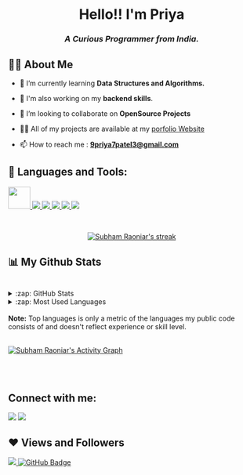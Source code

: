 
<h1 align="center">Hello!!  I'm Priya</h1>
<h3 align="center"><em>A Curious Programmer from India.</em></h3>

## 🙋‍♂️ About Me

- 🌱 I’m currently learning **Data Structures and Algorithms.**

- 🌱 I'm also working on my **backend skills**.

- 👯 I’m looking to collaborate on **OpenSource Projects**

- 👨‍💻 All of my projects are available at my <a href="https://priyapatel-07.github.io/portfolio/">porfolio Website</a>

- 📫 How to reach me : **9priya7patel3@gmail.com**

## 🚀 Languages and Tools:

<p align="left"> 
    <a href="https://devdocs.io/cpp/" target="_blank"> <img src="https://img.icons8.com/color/2x/c-plus-plus-logo.png" width="45px"/> </a>
    <a href="https://developer.mozilla.org/en-US/docs/Web/JavaScript" target="_blank"> <img src="https://img.icons8.com/color/48/000000/javascript.png"/> </a> 
    <a href="https://www.w3.org/html/" target="_blank"> <img src="https://img.icons8.com/color/48/000000/html-5.png"/> </a> 
    <a href="https://www.w3schools.com/css/" target="_blank"> <img src="https://img.icons8.com/color/48/000000/css3.png"/> </a> 
    <a href="https://getbootstrap.com" target="_blank"> <img src="https://img.icons8.com/color/48/000000/bootstrap.png"/> </a> 
<!--     <a style="padding-right:8px;" href="https://nodejs.org" target="_blank"> <img src="https://img.icons8.com/color/48/000000/nodejs.png"/> </a> 
    <a style="padding-right:8px;" href="https://www.mysql.com/" target="_blank"> <img src="https://img.icons8.com/fluent/50/000000/mysql-logo.png"/> </a>
    <a href="https://www.mongodb.com/" target="_blank"> <img src="https://raw.githubusercontent.com/devicons/devicon/master/icons/mongodb/mongodb-original-wordmark.svg" alt="mongodb" width="48" height="48"/> </a>  -->
<!--     <a href="https://postman.com" target="_blank"> <img src="https://www.vectorlogo.zone/logos/getpostman/getpostman-icon.svg" alt="postman" width="45" height="45"/> </a>    -->
    <a href="https://git-scm.com/" target="_blank"> <img src="https://img.icons8.com/color/48/000000/git.png"/> </a> 
<!--     <a href="https://expressjs.com" target="_blank"> <img src="https://raw.githubusercontent.com/devicons/devicon/master/icons/express/express-original-wordmark.svg" alt="express" width="40" height="40"/> </a> -->
</p>

<!-- [![React Badge](https://img.shields.io/badge/-React-61DBFB?style=for-the-badge&labelColor=black&logo=react&logoColor=61DBFB)](#)  [![Javascript Badge](https://img.shields.io/badge/-Javascript-F0DB4F?style=for-the-badge&labelColor=black&logo=javascript&logoColor=F0DB4F)](#) [![Typescript Badge](https://img.shields.io/badge/-Typescript-007acc?style=for-the-badge&labelColor=black&logo=typescript&logoColor=007acc)](#) [![Nodejs Badge](https://img.shields.io/badge/-Nodejs-3C873A?style=for-the-badge&labelColor=black&logo=node.js&logoColor=3C873A)](#) [![GraphQL Badge](https://img.shields.io/badge/-GraphQl-e535ab?style=for-the-badge&labelColor=black&logo=node.js&logoColor=e535ab)](#) -->
<br/>

<p align="center">
    <a href="https://github.com/Priyapatel-07/github-readme-streak-stats">
        <img title="🔥 Get streak stats for your profile at git.io/streak-stats" alt="Subham Raoniar's streak" src="https://github-readme-streak-stats.herokuapp.com/?user=Priyapatel-07&theme=black-ice&hide_border=true&stroke=0000&background=060A0CD0"/>
    </a>
</p>

## 📊 My Github Stats

  <br/>
     <details>
    <summary>:zap: GitHub Stats</summary>
    <a href="https://github.com/Priyapatel-07/github-readme-stats"><img alt="Subham Raoniar's Github Stats" src="https://github-readme-stats.vercel.app/api?username=Priyapatel-07&show_icons=true&count_private=true&theme=react&hide_border=true&bg_color=0D1117" /></a>
    </details>
    <details>
   <summary>:zap: Most Used Languages</summary>
  <a href="https://github.com/Priyapatel-07/github-readme-stats"><img alt="Subham Raoniar's Top Languages" src="https://github-readme-stats.vercel.app/api/top-langs/?username=Priyapatel-07&langs_count=8&count_private=true&layout=compact&theme=react&hide_border=true&bg_color=0D1117" /></a>
  </details>
  <br/>
  <b>Note:</b> Top languages is only a metric of the languages my public code consists of and doesn't reflect experience or skill level.


<br/>
<br/>

<a href="https://github.com/Priyapatel-07/github-readme-activity-graph"><img alt="Subham Raoniar's Activity Graph" src="https://activity-graph.herokuapp.com/graph?username=Priyapatel-07&bg_color=0D1117&color=5BCDEC&line=5BCDEC&point=FFFFFF&hide_border=true" /></a>

<br/>
<br/>


## Connect with me:
<p align="left">

<a href = "https://www.linkedin.com/in/priya-patel-1851171a1"><img src="https://img.icons8.com/fluent/48/000000/linkedin.png"/></a>
<a href = "https://www.instagram.com/priiya.o_o/"><img src="https://img.icons8.com/fluent/48/000000/instagram-new.png"/></a>

</p>

## ❤ Views and Followers
<a href="https://github.com/Priyapatel-07/github-profile-views-counter">
    <img src="https://komarev.com/ghpvc/?username=Priyapatel-07">
</a>
<a href="https://github.com/Priyapatel-07?tab=followers"><img src="https://img.shields.io/github/followers/Priyapatel-07?label=Followers&style=social" alt="GitHub Badge"></a>

<br/>
<br/>

